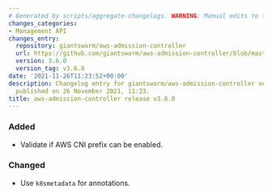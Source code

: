 ```yaml
---
# Generated by scripts/aggregate-changelogs. WARNING: Manual edits to this files will be overwritten.
changes_categories:
- Management API
changes_entry:
  repository: giantswarm/aws-admission-controller
  url: https://github.com/giantswarm/aws-admission-controller/blob/master/CHANGELOG.md#360---2021-11-26
  version: 3.6.0
  version_tag: v3.6.0
date: '2021-11-26T11:23:52+00:00'
description: Changelog entry for giantswarm/aws-admission-controller version 3.6.0,
  published on 26 November 2021, 11:23.
title: aws-admission-controller release v3.6.0
---
```


### Added
- Validate if AWS CNI prefix can be enabled.
### Changed
- Use `k8smetadata` for annotations.
